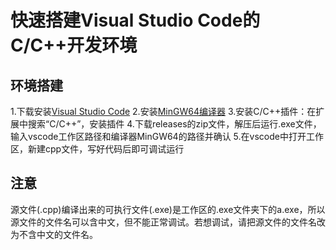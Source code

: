 # 快速搭建Visual Studio Code的C/C++开发环境
## 环境搭建
1.下载安装[Visual Studio Code](https://code.visualstudio.com/download)
2.安装[MinGW64编译器](https://sourceforge.net/projects/mingw-w64/)
3.安装C/C++插件：在扩展中搜索“C/C++”，安装插件
4.下载releases的zip文件，解压后运行.exe文件，输入vscode工作区路径和编译器MinGW64的路径并确认
5.在vscode中打开工作区，新建cpp文件，写好代码后即可调试运行
## 注意
源文件(.cpp)编译出来的可执行文件(.exe)是工作区的.exe文件夹下的a.exe，所以源文件的文件名可以含中文，但不能正常调试。若想调试，请把源文件的文件名改为不含中文的文件名。
